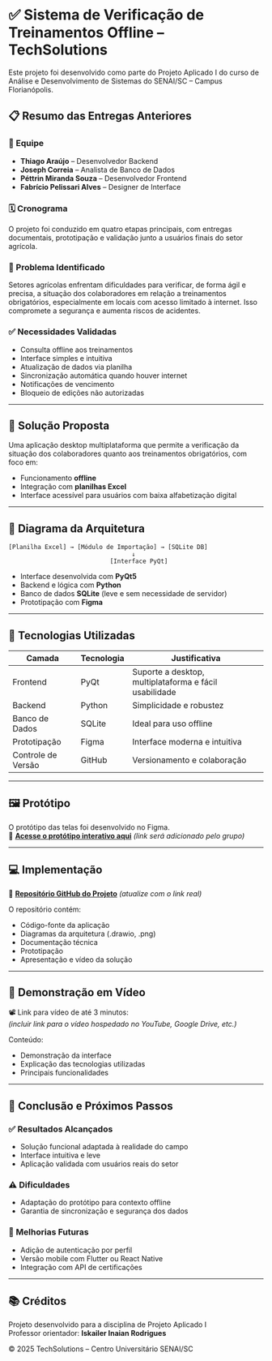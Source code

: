 
# ✅ Sistema de Verificação de Treinamentos Offline – TechSolutions

Este projeto foi desenvolvido como parte do Projeto Aplicado I do curso de Análise e Desenvolvimento de Sistemas do SENAI/SC – Campus Florianópolis.

## 📋 Resumo das Entregas Anteriores

### 👥 Equipe

- **Thiago Araújo** – Desenvolvedor Backend  
- **Joseph Correia** – Analista de Banco de Dados  
- **Péttrin Miranda Souza** – Desenvolvedor Frontend  
- **Fabrício Pelissari Alves** – Designer de Interface  

### 🗓️ Cronograma

O projeto foi conduzido em quatro etapas principais, com entregas documentais, prototipação e validação junto a usuários finais do setor agrícola.

### 🚩 Problema Identificado

Setores agrícolas enfrentam dificuldades para verificar, de forma ágil e precisa, a situação dos colaboradores em relação a treinamentos obrigatórios, especialmente em locais com acesso limitado à internet. Isso compromete a segurança e aumenta riscos de acidentes.

### ✅ Necessidades Validadas

- Consulta offline aos treinamentos
- Interface simples e intuitiva
- Atualização de dados via planilha
- Sincronização automática quando houver internet
- Notificações de vencimento
- Bloqueio de edições não autorizadas

---

## 🧠 Solução Proposta

Uma aplicação desktop multiplataforma que permite a verificação da situação dos colaboradores quanto aos treinamentos obrigatórios, com foco em:

- Funcionamento **offline**
- Integração com **planilhas Excel**
- Interface acessível para usuários com baixa alfabetização digital

---

## 🧱 Diagrama da Arquitetura

```
[Planilha Excel] → [Módulo de Importação] → [SQLite DB]
                                  ↓
                            [Interface PyQt]
```

- Interface desenvolvida com **PyQt5**
- Backend e lógica com **Python**
- Banco de dados **SQLite** (leve e sem necessidade de servidor)
- Prototipação com **Figma**

---

## 🧪 Tecnologias Utilizadas

| Camada        | Tecnologia          | Justificativa                                         |
|---------------|---------------------|--------------------------------------------------------|
| Frontend      | PyQt                | Suporte a desktop, multiplataforma e fácil usabilidade |
| Backend       | Python              | Simplicidade e robustez                                |
| Banco de Dados| SQLite              | Ideal para uso offline                                 |
| Prototipação  | Figma               | Interface moderna e intuitiva                          |
| Controle de Versão | GitHub         | Versionamento e colaboração                           |

---

## 🖼️ Protótipo

O protótipo das telas foi desenvolvido no Figma.  
🔗 **[Acesse o protótipo interativo aqui](https://www.figma.com)** *(link será adicionado pelo grupo)*

---

## 💻 Implementação

🔗 **[Repositório GitHub do Projeto](https://github.com/SeuRepositorio)** *(atualize com o link real)*

O repositório contém:
- Código-fonte da aplicação
- Diagramas da arquitetura (.drawio, .png)
- Documentação técnica
- Prototipação
- Apresentação e vídeo da solução

---

## 🎥 Demonstração em Vídeo

📽️ Link para vídeo de até 3 minutos:  
*(incluir link para o vídeo hospedado no YouTube, Google Drive, etc.)*

Conteúdo:
- Demonstração da interface
- Explicação das tecnologias utilizadas
- Principais funcionalidades

---

## 🧩 Conclusão e Próximos Passos

### ✅ Resultados Alcançados

- Solução funcional adaptada à realidade do campo
- Interface intuitiva e leve
- Aplicação validada com usuários reais do setor

### ⚠️ Dificuldades

- Adaptação do protótipo para contexto offline
- Garantia de sincronização e segurança dos dados

### 🔮 Melhorias Futuras

- Adição de autenticação por perfil
- Versão mobile com Flutter ou React Native
- Integração com API de certificações

---

## 📚 Créditos

Projeto desenvolvido para a disciplina de Projeto Aplicado I  
Professor orientador: **Iskailer Inaian Rodrigues**

© 2025 TechSolutions – Centro Universitário SENAI/SC
